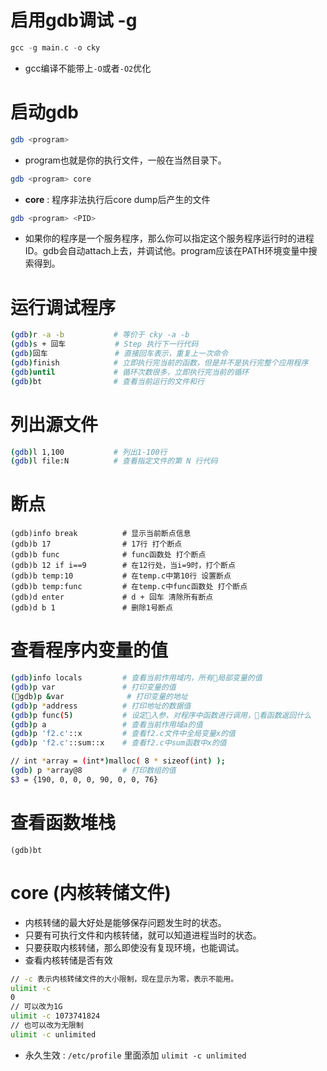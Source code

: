 # 启用gdb调试 -g
```c
gcc -g main.c -o cky
```
- gcc编译不能带上`-O`或者`-O2`优化

# 启动gdb
```bash
gdb <program>
``` 
- program也就是你的执行文件，一般在当然目录下。

```bash
gdb <program> core 
``` 
- **core** : 程序非法执行后core dump后产生的文件

```bash
gdb <program> <PID>
``` 
- 如果你的程序是一个服务程序，那么你可以指定这个服务程序运行时的进程ID。gdb会自动attach上去，并调试他。program应该在PATH环境变量中搜索得到。

# 运行调试程序
```bash
(gdb)r -a -b           # 等价于 cky -a -b
(gdb)s + 回车           # Step 执行下一行代码
(gdb)回车               # 直接回车表示，重复上一次命令
(gdb)finish            # 立即执行完当前的函数，但是并不是执行完整个应用程序
(gdb)until             # 循环次数很多，立即执行完当前的循环
(gdb)bt                # 查看当前运行的文件和行
```

# 列出源文件
```bash
(gdb)l 1,100           # 列出1-100行
(gdb)l file:N          # 查看指定文件的第 N 行代码
```

# 断点
```bash
(gdb)info break          # 显示当前断点信息
(gdb)b 17                # 17行 打个断点
(gdb)b func              # func函数处 打个断点
(gdb)b 12 if i==9        # 在12行处，当i=9时，打个断点
(gdb)b temp:10           # 在temp.c中第10行 设置断点
(gdb)b temp:func         # 在temp.c中func函数处 打个断点
(gdb)d enter             # d + 回车 清除所有断点
(gdb)d b 1               # 删除1号断点
```

# 查看程序内变量的值
```bash
(gdb)info locals         # 查看当前作用域内，所有局部变量的值
(gdb)p var               # 打印变量的值
(gdb)p &var              # 打印变量的地址
(gdb)p *address          # 打印地址的数据值
(gdb)p func(5)           # 设定入参，对程序中函数进行调用，看函数返回什么
(gdb)p a                 # 查看当前作用域a的值
(gdb)p 'f2.c'::x         # 查看f2.c文件中全局变量x的值
(gdb)p 'f2.c'::sum::x    # 查看f2.c中sum函数中x的值

// int *array = (int*)malloc( 8 * sizeof(int) );
(gdb) p *array@8         # 打印数组的值
$3 = {190, 0, 0, 0, 90, 0, 0, 76}
```

# 查看函数堆栈
```
(gdb)bt
```

# core (内核转储文件)
- 内核转储的最大好处是能够保存问题发生时的状态。
- 只要有可执行文件和内核转储，就可以知道进程当时的状态。
- 只要获取内核转储，那么即使没有复现环境，也能调试。
- 查看内核转储是否有效

```bash
// -c 表示内核转储文件的大小限制，现在显示为零，表示不能用。
ulimit -c
0
// 可以改为1G
ulimit -c 1073741824
// 也可以改为无限制
ulimit -c unlimited
```

- 永久生效 : `/etc/profile` 里面添加 `ulimit -c unlimited`
